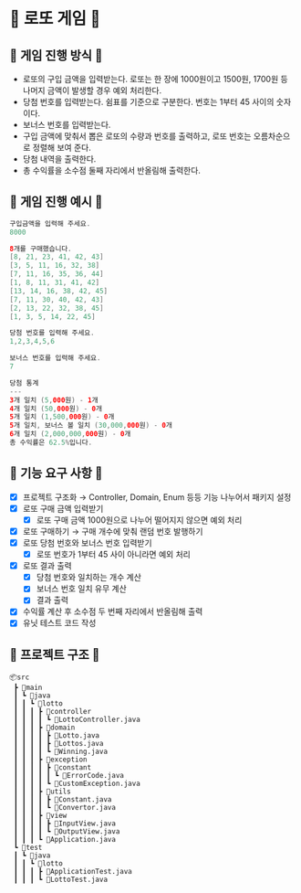 # 💸 로또 게임 💸

## 🚨 게임 진행 방식 🚨

- 로또의 구입 금액을 입력받는다. 로또는 한 장에 1000원이고 1500원, 1700원 등 나머지 금액이 발생할 경우 예외 처리한다.
- 당첨 번호를 입력받는다. 쉼표를 기준으로 구분한다. 번호는 1부터 45 사이의 숫자이다.
- 보너스 번호를 입력받는다.
- 구입 금액에 맞춰서 뽑은 로또의 수량과 번호를 출력하고, 로또 번호는 오름차순으로 정렬해 보여 준다.
- 당첨 내역을 출력한다.
- 총 수익률을 소수점 둘째 자리에서 반올림해 출력한다.

## 🎱 게임 진행 예시 🎱

```java
구입금액을 입력해 주세요.
8000

8개를 구매했습니다.
[8, 21, 23, 41, 42, 43] 
[3, 5, 11, 16, 32, 38] 
[7, 11, 16, 35, 36, 44] 
[1, 8, 11, 31, 41, 42] 
[13, 14, 16, 38, 42, 45] 
[7, 11, 30, 40, 42, 43] 
[2, 13, 22, 32, 38, 45] 
[1, 3, 5, 14, 22, 45]

당첨 번호를 입력해 주세요.
1,2,3,4,5,6

보너스 번호를 입력해 주세요.
7

당첨 통계
---
3개 일치 (5,000원) - 1개
4개 일치 (50,000원) - 0개
5개 일치 (1,500,000원) - 0개
5개 일치, 보너스 볼 일치 (30,000,000원) - 0개
6개 일치 (2,000,000,000원) - 0개
총 수익률은 62.5%입니다.
```

## 🚀 기능 요구 사항 🚀

- [x]  프로젝트 구조화 → Controller, Domain, Enum 등등 기능 나누어서 패키지 설정
- [x]  로또 구매 금액 입력받기
    - [x]  로또 구매 금액 1000원으로 나누어 떨어지지 않으면 예외 처리
- [x]  로또 구매하기 → 구매 개수에 맞춰 랜덤 번호 발행하기
- [x]  로또 당첨 번호와 보너스 번호 입력받기
    - [x]  로또 번호가 1부터 45 사이 아니라면 예외 처리
- [x]  로또 결과 출력
    - [x]  당첨 번호와 일치하는 개수 계산
    - [x]  보너스 번호 일치 유무 계산
    - [x]  결과 출력
- [x]  수익률 계산 후 소수점 두 번째 자리에서 반올림해 출력
- [x]  유닛 테스트 코드 작성
## 📂 프로젝트 구조 📂

```
📦src
 ┣ 📂main
 ┃ ┗ 📂java
 ┃ ┃ ┗ 📂lotto
 ┃ ┃ ┃ ┣ 📂controller
 ┃ ┃ ┃ ┃ ┗ 📜LottoController.java
 ┃ ┃ ┃ ┣ 📂domain
 ┃ ┃ ┃ ┃ ┣ 📜Lotto.java
 ┃ ┃ ┃ ┃ ┣ 📜Lottos.java
 ┃ ┃ ┃ ┃ ┗ 📜Winning.java
 ┃ ┃ ┃ ┣ 📂exception
 ┃ ┃ ┃ ┃ ┣ 📂constant
 ┃ ┃ ┃ ┃ ┃ ┗ 📜ErrorCode.java
 ┃ ┃ ┃ ┃ ┗ 📜CustomException.java
 ┃ ┃ ┃ ┣ 📂utils
 ┃ ┃ ┃ ┃ ┣ 📜Constant.java
 ┃ ┃ ┃ ┃ ┗ 📜Convertor.java
 ┃ ┃ ┃ ┣ 📂view
 ┃ ┃ ┃ ┃ ┣ 📜InputView.java
 ┃ ┃ ┃ ┃ ┗ 📜OutputView.java
 ┃ ┃ ┃ ┗ 📜Application.java
 ┗ 📂test
 ┃ ┗ 📂java
 ┃ ┃ ┗ 📂lotto
 ┃ ┃ ┃ ┣ 📜ApplicationTest.java
 ┃ ┃ ┃ ┗ 📜LottoTest.java
```
